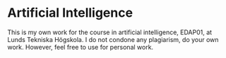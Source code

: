 # Artificial Intelligence
This is my own work for the course in artificial intelligence, EDAP01, at Lunds Tekniska Högskola.
I do not condone any plagiarism, do your own work. However, feel free to use for personal work.
